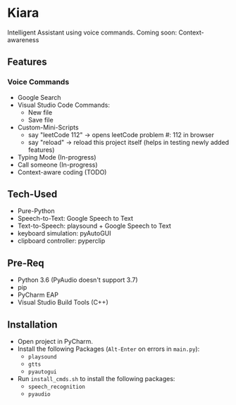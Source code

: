 # Kiara

Intelligent Assistant using voice commands. Coming soon: Context-awareness

## Features

### Voice Commands

- Google Search <!-- TODO: Context-aware Google Search -->
- Visual Studio Code Commands:
  - New file
  - Save file
- Custom-Mini-Scripts
  - say "leetCode 112" -> opens leetCode problem #: 112 in browser
  - say "reload" -> reload this project itself (helps in testing newly added features)
- Typing Mode (In-progress) <!-- TODO: Fix this recently broken feature -->
- Call someone (In-progress)
- Context-aware coding (TODO)

## Tech-Used

- Pure-Python
- Speech-to-Text: Google Speech to Text
- Text-to-Speech: playsound + Google Speech to Text
- keyboard simulation: pyAutoGUI
- clipboard controller: pyperclip

## Pre-Req

- Python 3.6 (PyAudio doesn't support 3.7)
- pip
- PyCharm EAP
- Visual Studio Build Tools (C++)

<!-- ## Project Structure


```ProjectStructure
.                       # Root
├── .vscode             # vscode config files
├── Infrastructure       # ARM template (Azure provisioning)
    └── logintemplate    # login/sign-up UI
├── Client
    ├── src              # main client code
    ├── api              # clients interface(s) to the servers API
    ├── auth             # client-side authentication
    ├── components       # app components
    ├── containers       # components rep
``` -->

## Installation

- Open project in PyCharm.
- Install the following Packages (`Alt-Enter` on errors in `main.py`):
    - `playsound`
    - `gtts`
    - `pyautogui`
- Run `install_cmds.sh` to install the following packages:
    - `speech_recognition`
    -  `pyaudio`
